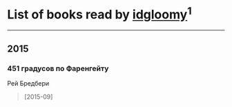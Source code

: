 # List of books read by [idgloomy](http://vk.com/id87187820)<sup>1</sup>
---

## 2015

### 451 градусов по Фаренгейту
Рей Бредбери
> [2015-09] 



